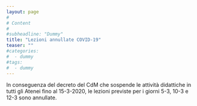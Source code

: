 ```yaml
---
layout: page
#
# Content
#
#subheadline: "Dummy"
title: "Lezioni annullate COVID-19"
teaser: ""
#categories:
#  - dummy
#tags:
#  - dummy
---
```

In conseguenza del decreto del CdM che sospende le attività didattiche in tutti gli Atenei fino al 15-3-2020, le lezioni previste per i giorni 5-3, 10-3 e 12-3 sono annullate.